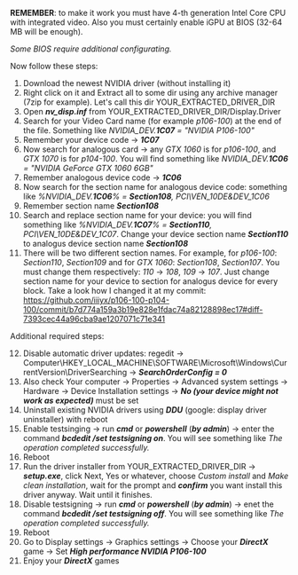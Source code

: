 __REMEMBER__: to make it work you must have 4-th generation Intel Core CPU with integrated video. Also you must certainly enable iGPU at BIOS (32-64 MB will be enough).

_Some BIOS require additional configurating._


Now follow these steps:

1. Download the newest NVIDIA driver (without installing it)
2. Right click on it and Extract all to some dir using any archive manager (7zip for example). Let's call this dir YOUR_EXTRACTED_DRIVER_DIR
3. Open ___nv\_disp.inf___ from YOUR_EXTRACTED_DRIVER_DIR/Display.Driver
4. Search for your Video Card name (for example _p106-100_) at the end of the file. Something like _NVIDIA\_DEV.___1C07___ = "NVIDIA P106-100"_
5. Remember your device code -> ___1C07___
6. Now search for analogous card -> any _GTX 1060_ is for _p106-100_, and _GTX 1070_ is for _p104-100_. You will find something like _NVIDIA\_DEV.___1C06___ = "NVIDIA GeForce GTX 1060 6GB"_
7. Remember analogous device code -> ___1C06___
8. Now search for the section name for analogous device code: something like _%NVIDIA\_DEV.___1C06___%           = ___Section108___, PCI\VEN\_10DE&DEV\_1C06_
9. Remember section name ___Section108___
10. Search and replace section name for your device: you will find something like _%NVIDIA\_DEV.___1C07___%           = ___Section110___, PCI\VEN\_10DE&DEV\_1C07_. Change your device section name ___Section110___ to analogus device section name ___Section108___
11. There will be two different section names. For example, for _p106-100_: _Section110_, _Section109_ and for _GTX 1060_: _Section108_, _Section107_. You must change them respectively: _110_ -> _108_, _109_ -> _107_. Just change section name for your device to section for analogus device for every block. Take a look how I changed it at my commit: https://github.com/iiiyx/p106-100-p104-100/commit/b7d774a159a3b19e828e1fdac74a82128898ec17#diff-7393cec44a96cba9ae1207071c71e341

Additional required steps:

12. Disable automatic driver updates: regedit -> Computer\HKEY_LOCAL_MACHINE\SOFTWARE\Microsoft\Windows\CurrentVersion\DriverSearching -> ___SearchOrderConfig = 0___
13. Also check Your computer -> Properties -> Advanced system settings -> Hardware -> Device Installation settings -> ___No (your device might not work as expected)___ must be set
14. Uninstall existing NVIDIA drivers using ___DDU___ (google: display driver uninstaller) with reboot
15. Enable testsinging -> run ___cmd___ or ___powershell___ (___by admin___) -> enter the command ___bcdedit /set testsigning on___. You will see something like _The operation completed successfully._
16. Reboot
17. Run the driver installer from YOUR_EXTRACTED_DRIVER_DIR -> ___setup.exe___, click Next, Yes or whatever, choose _Custom install_ and _Make clean installation_, wait for the prompt and ___confirm___ you want install this driver anyway. Wait until it finishes.
18. Disable testsigning -> run ___cmd___ or ___powershell___ (___by admin___) -> enet the command ___bcdedit /set testsigning off___. You will see something like _The operation completed successfully._
19. Reboot
20. Go to Display settings -> Graphics settings -> Choose your ___DirectX___ game -> Set ___High performance NVIDIA P106-100___
21. Enjoy your ___DirectX___ games

